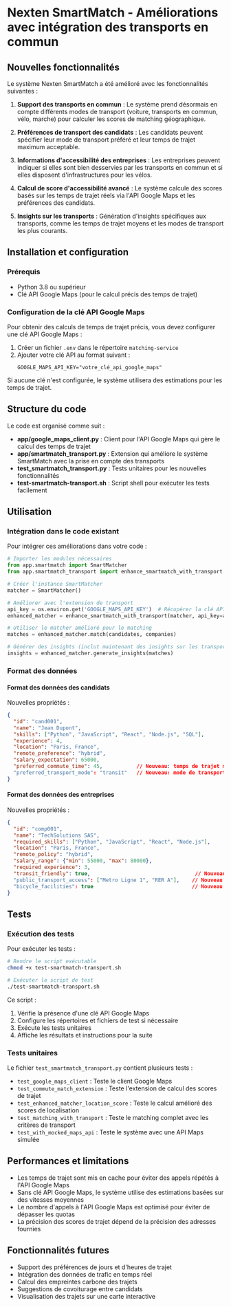# Nexten SmartMatch - Améliorations avec intégration des transports en commun

## Nouvelles fonctionnalités

Le système Nexten SmartMatch a été amélioré avec les fonctionnalités suivantes :

1. **Support des transports en commun** : Le système prend désormais en compte différents modes de transport (voiture, transports en commun, vélo, marche) pour calculer les scores de matching géographique.

2. **Préférences de transport des candidats** : Les candidats peuvent spécifier leur mode de transport préféré et leur temps de trajet maximum acceptable.

3. **Informations d'accessibilité des entreprises** : Les entreprises peuvent indiquer si elles sont bien desservies par les transports en commun et si elles disposent d'infrastructures pour les vélos.

4. **Calcul de score d'accessibilité avancé** : Le système calcule des scores basés sur les temps de trajet réels via l'API Google Maps et les préférences des candidats.

5. **Insights sur les transports** : Génération d'insights spécifiques aux transports, comme les temps de trajet moyens et les modes de transport les plus courants.

## Installation et configuration

### Prérequis

- Python 3.8 ou supérieur
- Clé API Google Maps (pour le calcul précis des temps de trajet)

### Configuration de la clé API Google Maps

Pour obtenir des calculs de temps de trajet précis, vous devez configurer une clé API Google Maps :

1. Créer un fichier `.env` dans le répertoire `matching-service`
2. Ajouter votre clé API au format suivant :
   ```
   GOOGLE_MAPS_API_KEY="votre_clé_api_google_maps"
   ```

Si aucune clé n'est configurée, le système utilisera des estimations pour les temps de trajet.

## Structure du code

Le code est organisé comme suit :

- **app/google_maps_client.py** : Client pour l'API Google Maps qui gère le calcul des temps de trajet
- **app/smartmatch_transport.py** : Extension qui améliore le système SmartMatch avec la prise en compte des transports
- **test_smartmatch_transport.py** : Tests unitaires pour les nouvelles fonctionnalités
- **test-smartmatch-transport.sh** : Script shell pour exécuter les tests facilement

## Utilisation

### Intégration dans le code existant

Pour intégrer ces améliorations dans votre code :

```python
# Importer les modules nécessaires
from app.smartmatch import SmartMatcher
from app.smartmatch_transport import enhance_smartmatch_with_transport

# Créer l'instance SmartMatcher
matcher = SmartMatcher()

# Améliorer avec l'extension de transport
api_key = os.environ.get('GOOGLE_MAPS_API_KEY')  # Récupérer la clé API depuis l'environnement
enhanced_matcher = enhance_smartmatch_with_transport(matcher, api_key=api_key)

# Utiliser le matcher amélioré pour le matching
matches = enhanced_matcher.match(candidates, companies)

# Générer des insights (inclut maintenant des insights sur les transports)
insights = enhanced_matcher.generate_insights(matches)
```

### Format des données

#### Format des données des candidats

Nouvelles propriétés :

```json
{
  "id": "cand001",
  "name": "Jean Dupont",
  "skills": ["Python", "JavaScript", "React", "Node.js", "SQL"],
  "experience": 4,
  "location": "Paris, France",
  "remote_preference": "hybrid",
  "salary_expectation": 65000,
  "preferred_commute_time": 45,           // Nouveau: temps de trajet maximum en minutes
  "preferred_transport_mode": "transit"   // Nouveau: mode de transport préféré
}
```

#### Format des données des entreprises

Nouvelles propriétés :

```json
{
  "id": "comp001",
  "name": "TechSolutions SAS",
  "required_skills": ["Python", "JavaScript", "React", "Node.js"],
  "location": "Paris, France",
  "remote_policy": "hybrid",
  "salary_range": {"min": 55000, "max": 80000},
  "required_experience": 3,
  "transit_friendly": true,                                  // Nouveau: accessible en transport en commun
  "public_transport_access": ["Metro Ligne 1", "RER A"],    // Nouveau: détails des transports disponibles
  "bicycle_facilities": true                                // Nouveau: installations pour vélos
}
```

## Tests

### Exécution des tests

Pour exécuter les tests :

```bash
# Rendre le script exécutable
chmod +x test-smartmatch-transport.sh

# Exécuter le script de test
./test-smartmatch-transport.sh
```

Ce script :
1. Vérifie la présence d'une clé API Google Maps
2. Configure les répertoires et fichiers de test si nécessaire
3. Exécute les tests unitaires
4. Affiche les résultats et instructions pour la suite

### Tests unitaires

Le fichier `test_smartmatch_transport.py` contient plusieurs tests :

- `test_google_maps_client` : Teste le client Google Maps
- `test_commute_match_extension` : Teste l'extension de calcul des scores de trajet
- `test_enhanced_matcher_location_score` : Teste le calcul amélioré des scores de localisation
- `test_matching_with_transport` : Teste le matching complet avec les critères de transport
- `test_with_mocked_maps_api` : Teste le système avec une API Maps simulée

## Performances et limitations

- Les temps de trajet sont mis en cache pour éviter des appels répétés à l'API Google Maps
- Sans clé API Google Maps, le système utilise des estimations basées sur des vitesses moyennes
- Le nombre d'appels à l'API Google Maps est optimisé pour éviter de dépasser les quotas
- La précision des scores de trajet dépend de la précision des adresses fournies

## Fonctionnalités futures

- Support des préférences de jours et d'heures de trajet
- Intégration des données de trafic en temps réel
- Calcul des empreintes carbone des trajets
- Suggestions de covoiturage entre candidats
- Visualisation des trajets sur une carte interactive